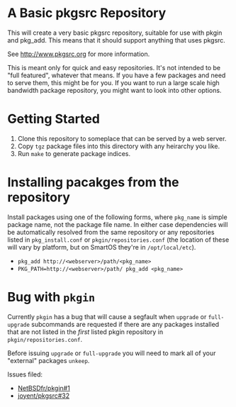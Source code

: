 # A Basic pkgsrc Repository

This will create a very basic pkgsrc repository, suitable for use with pkgin
and pkg_add. This means that it should support anything that uses pkgsrc.

See <http://www.pkgsrc.org> for more information.

This is meant only for quick and easy repositories. It's not intended to be
"full featured", whatever that means. If you have a few packages and need to
serve them, this might be for you. If you want to run a large scale high 
bandwidth package repository, you might want to look into other options.

# Getting Started

1. Clone this repository to someplace that can be served by a web server.
3. Copy `tgz` package files into this directory with any heirarchy you like.
4. Run `make` to generate package indices.

# Installing pacakges from the repository

Install packages using one of the following forms, where `pkg_name` is simple
package name, not the package file name. In either case dependencies will be
automatically resolved from the same repository or any repositories listed in
`pkg_install.conf` or `pkgin/repositories.conf` (the location of these will
vary by platform, but on SmartOS they're in `/opt/local/etc`).

* `pkg_add http://<webserver>/path/<pkg_name>`
* `PKG_PATH=http://<webserver>/path/ pkg_add <pkg_name>`

# Bug with `pkgin`

Currently `pkgin` has a bug that will cause a segfault when `upgrade` or
`full-upgrade` subcommands are requested if there are any packages installed
that are not listed in the *first* listed pkgin repository in
`pkgin/repositories.conf`.

Before issuing `upgrade` or `full-upgrade` you will need to mark all of your
"external" packages `unkeep`.

Issues filed:

* [NetBSDfr/pkgin#1](https://github.com/NetBSDfr/pkgin/issues/1)
* [joyent/pkgsrc#32](https://github.com/joyent/pkgsrc/issues/32)
